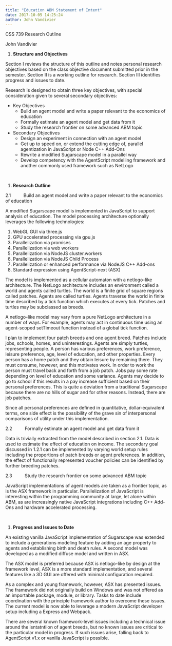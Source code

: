 ```yaml
---
title: "Education ABM Statement of Intent"
date: 2017-10-05 14:25:24
author: John Vandivier
---
```




CSS 739 Research Outline

John Vandivier
<ol>
 	<li><strong>Structure and Objectives</strong></li>
</ol>
Section I reviews the structure of this outline and notes personal research objectives based on the class objective document submitted prior in the semester. Section II is a working outline for research. Section III identifies progress and issues to date.

Research is designed to obtain three key objectives, with special consideration given to several secondary objectives:
<ul>
 	<li>Key Objectives
<ul>
 	<li>Build an agent model and write a paper relevant to the economics of education</li>
 	<li>Formally estimate an agent model and get data from it</li>
 	<li>Study the research frontier on some advanced ABM topic</li>
</ul>
</li>
 	<li>Secondary Objectives
<ul>
 	<li>Design an experiment in connection with an agent model</li>
 	<li>Get up to speed on, or extend the cutting edge of, parallel agentization in JavaScript or Node C++ Add-Ons</li>
 	<li>Rewrite a modified Sugarscape model in a parallel way</li>
 	<li>Develop competency with the AgentScript modelling framework and another commonly used framework such as NetLogo</li>
</ul>
</li>
</ul>
&nbsp;
<ol start=\"2\">
 	<li><strong>Research Outline</strong></li>
</ol>
2.1          Build an agent model and write a paper relevant to the economics of education

A modified Sugarscape model is implemented in JavaScript to support analysis of education. The model processing architecture optionally leverages the following technologies:
<ol>
 	<li>WebGL GUI via three.js</li>
 	<li>GPU accelerated processing via gpu.js</li>
 	<li>Parallelization via promises</li>
 	<li>Parallelization via web workers</li>
 	<li>Parallelization via NodeJS cluster.workers</li>
 	<li>Parallelization via NodeJS Child Process</li>
 	<li>Parallelization or enhanced performance via NodeJS C++ Add-ons</li>
 	<li>Standard expression using AgentScript-next (ASX)</li>
</ol>
The model is implemented as a cellular automaton with a netlogo-like architecture. The NetLogo architecture includes an environment called a world and agents called turtles. The world is a finite grid of square regions called patches. Agents are called turtles. Agents traverse the world in finite time described by a tick function which executes at every tick. Patches and turtles may be subclassed as breeds.

A netlogo-like model may vary from a pure NetLogo architecture in a number of ways. For example, agents may act in continuous time using an agent-scoped setTimeout function instead of a global tick function.

I plan to implement four patch breeds and one agent breed. Patches include jobs, schools, homes, and uninterestings. Agents are simply turtles, representing people. A person has various preferences, work preference, leisure preference, age, level of education, and other properties. Every person has a home patch and they obtain leisure by remaining there. They must consume, however, and this motivates work. In order to work the person must travel back and forth from a job patch. Jobs pay some rate depending on level of education and some variance. Agents may decide to go to school if this results in a pay increase sufficient based on their personal preferences. This is quite a deviation from a traditional Sugarscape because there are no hills of sugar and for other reasons. Instead, there are job patches.

Since all personal preferences are defined in quantitative, dollar-equivalent terms, one side effect is the possibility of the grave sin of interpersonal comparisons of utility under this implementation.

2.2          Formally estimate an agent model and get data from it

Data is trivially extracted from the model described in section 2.1. Data is used to estimate the effect of education on income. The secondary goal discussed in 1.2.1 can be implemented by varying world setup rules including the proportions of patch breeds or agent preferences. In addition, the effect of functionally represented voucher policies can be identified by further breeding patches.

2.3          Study the research frontier on some advanced ABM topic

JavaScript implementations of agent models are taken as a frontier topic, as is the ASX framework in particular. Parallelization of JavaScript is interesting within the programming community at large, let alone within ABM, as are increasingly native JavaScript integrations including C++ Add-Ons and hardware accelerated processing.

&nbsp;
<ol start=\"3\">
 	<li><strong>Progress and Issues to Date</strong></li>
</ol>
An existing vanilla JavaScript implementation of Sugarscape was extended to include a generations modeling feature by adding an age property to agents and establishing birth and death rules. A second model was developed as a modified diffuse model and written in ASX.

The ASX model is preferred because ASX is netlogo-like by design at the framework level, ASX is a more standard implementation, and several features like a 3D GUI are offered with minimal configuration required.

As a complex and young framework, however, ASX has presented issues. The framework did not originally build on Windows and was not offered as an importable package, module, or library. Tasks to date include coordination with the principle framework author to overcome these issues. The current model is now able to leverage a modern JavaScript developer setup including a Express and Webpack.

There are several known framework-level issues including a technical issue around the isntatntiion of agent breeds, but no known issues are critical to the particular model in progress. If such issues arise, falling back to AgentScript v1.x or vanilla JavaScript is possible.